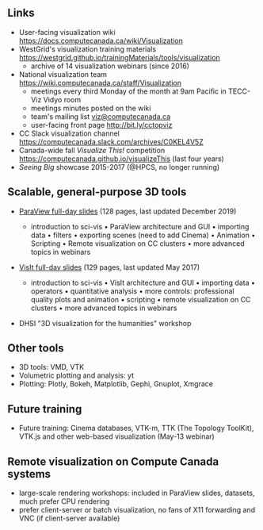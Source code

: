 ## Links

- User-facing visualization wiki https://docs.computecanada.ca/wiki/Visualization
- WestGrid's visualization training materials https://westgrid.github.io/trainingMaterials/tools/visualization
  - archive of 14 visualization webinars (since 2016)
- National visualization team https://wiki.computecanada.ca/staff/Visualization
  - meetings every third Monday of the month at 9am Pacific in TECC-Viz Vidyo room
  - meetings minutes posted on the wiki
  - team's mailing list viz@computecanada.ca
  - user-facing front page http://bit.ly/cctopviz
- CC Slack visualization channel https://computecanada.slack.com/archives/C0KEL4V5Z
- Canada-wide fall *Visualize This!* competition https://computecanada.github.io/visualizeThis (last four years)
- *Seeing Big* showcase 2015-2017 (@HPCS, no longer running)

## Scalable, general-purpose 3D tools

* [ParaView full-day slides](https://westgrid.github.io/trainingMaterials/materials/paraviewWorkshop.pdf) (128
  pages, last updated December 2019)
  - introduction to sci-vis • ParaView architecture and GUI • importing data • filters • exporting
    scenes (need to add Cinema) • Animation • Scripting • Remote visualization on CC clusters • more
    advanced topics in webinars

* [VisIt full-day slides](https://westgrid.github.io/trainingMaterials/materials/visitWorkshop.pdf) (129 pages,
    last updated May 2017)
  - introduction to sci-vis • VisIt architecture and GUI • importing data • operators • quantitative
    analysis • more controls: professional quality plots and animation • scripting • remote visualization
    on CC clusters • more advanced topics in webinars

* DHSI "3D visualization for the humanities" workshop

## Other tools

* 3D tools: VMD, VTK
* Volumetric plotting and analysis: yt
* Plotting: Plotly, Bokeh, Matplotlib, Gephi, Gnuplot, Xmgrace

## Future training

* Future training: Cinema databases, VTK-m, TTK (The Topology ToolKit), VTK.js and other web-based
  visualization (May-13 webinar)

## Remote visualization on Compute Canada systems

- large-scale rendering workshops: included in ParaView slides, datasets, much prefer CPU rendering
- prefer client-server or batch visualization, no fans of X11 forwarding and VNC (if client-server available)

